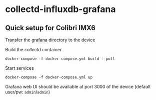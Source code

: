 # collectd-influxdb-grafana

## Quick setup for Colibri IMX6

Transfer the grafana directory to the device

Build the _collectd_ container

```
docker-compose -f docker-compose.yml build --pull
```

Start services

```
docker-compose -f docker-compose.yml up
```

Grafana web UI should be available at port 3000 of the device (default user/pw: `admin`/`admin`)
